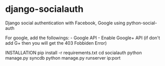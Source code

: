 # django-socialauth
Django social authentication with Facebook, Google using python-social-auth

For google, add the followings:
	- Google API
    - Enable Google+ API (if don't add G+ then you will get the 403 Fobbiden Error)

INSTALLATION
 pip install -r requirements.txt
 cd socialauth
 python manage.py syncdb
 python manage.py runserver ip:port
